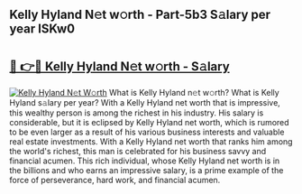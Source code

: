 ## Kelly Hyland N𝚎t w𝚘rth - Part-5b3 S𝚊lary per year lSKw0

# <h2><a href="http://gc01ykr.nevu.top/?p=Kelly+Hyland">🔗 👉🔴 Kelly Hyland N𝚎t w𝚘rth - S𝚊lary</a></h2>

[![Kelly Hyland N𝚎t W𝚘rth](https://i.imgur.com/Oavwk0R.jpeg)](http://gc01ykr.nevu.top/?p=Kelly+Hyland)
What is Kelly Hyland n𝚎t w𝚘rth? What is Kelly Hyland s𝚊lary per year?
With a Kelly Hyland net worth that is impressive, this wealthy person is among the richest in his industry. His salary is considerable, but it is eclipsed by Kelly Hyland net worth, which is rumored to be even larger as a result of his various business interests and valuable real estate investments. With a Kelly Hyland net worth that ranks him among the world's richest, this man is celebrated for his business savvy and financial acumen. This rich individual, whose Kelly Hyland net worth is in the billions and who earns an impressive salary, is a prime example of the force of perseverance, hard work, and financial acumen.
